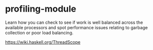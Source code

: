 # profiling-module
Learn how you can check to see if work is well balanced across the available processors and spot performance issues relating to garbage collection or poor load balancing.

https://wiki.haskell.org/ThreadScope
